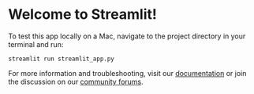 # Welcome to Streamlit!

To test this app locally on a Mac, navigate to the project directory in your terminal and run:
```shell
streamlit run streamlit_app.py
```

For more information and troubleshooting, visit our [documentation](https://docs.streamlit.io) or
join the discussion on our [community forums](https://discuss.streamlit.io).

